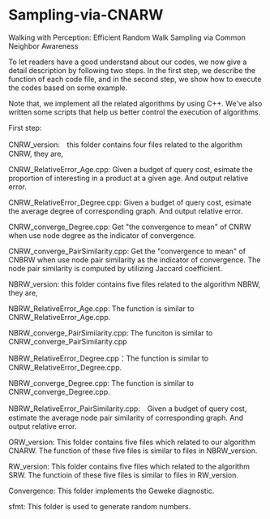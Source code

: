 # Sampling-via-CNARW
Walking with Perception: Efficient Random Walk Sampling via Common Neighbor Awareness

To let readers have a good understand about our codes, we now give a detail description by following two steps. In the first step, we describe the function of each code file, and in the second step, we show how to execute the codes based on some example.

Note that, we implement all the related algorithms by using C++. We've also written some scripts that help us better control the execution of algorithms.

First step:

CNRW_version:　this folder contains four files related to the algorithm CNRW, they are,
    
CNRW_RelativeError_Age.cpp: Given a budget of query cost, esimate the proportion of interesting in a product at a given age. And output relative error.
       
CNRW_RelativeError_Degree.cpp: Given a budget of query cost, esimate the average degree of corresponding graph. And output relative error.
       
CNRW_converge_Degree.cpp: Get "the convergence to mean" of CNRW when use node degree as the indicator of convergence.
       
CNRW_converge_PairSimilarity.cpp: Get the "convergence to mean" of CNBRW when use node pair similarity as the indicator of convergence. The node pair similarity is computed by utilizing Jaccard coefficient.
   
NBRW_version: this folder contains five files related to the algorithm NBRW, they are,
        
NBRW_RelativeError_Age.cpp: The function is similar to CNRW_RelativeError_Age.cpp.
     
NBRW_converge_PairSimilarity.cpp: The funciton is similar to CNRW_converge_PairSimilarity.cpp
        
NBRW_RelativeError_Degree.cpp：The function is similar to CNRW_RelativeError_Degree.cpp.
   
NBRW_converge_Degree.cpp: The function is similar to CNRW_converge_Degree.cpp.
        
NBRW_RelativeError_PairSimilarity.cpp:　Given a budget of query cost, estimate the average node pair similarity of corresponding graph. And output relative error.
   
ORW_version: This folder contains five files which related to our algorithm CNARW. The function of these five files is similar to files in NBRW_version.

RW_version: This folder contains five files which related to the algorithm SRW. The functioin of these five files is similar to files in RW_version.

Convergence: This folder implements the Geweke diagnostic.

sfmt: This folder is used to generate random numbers.
       
